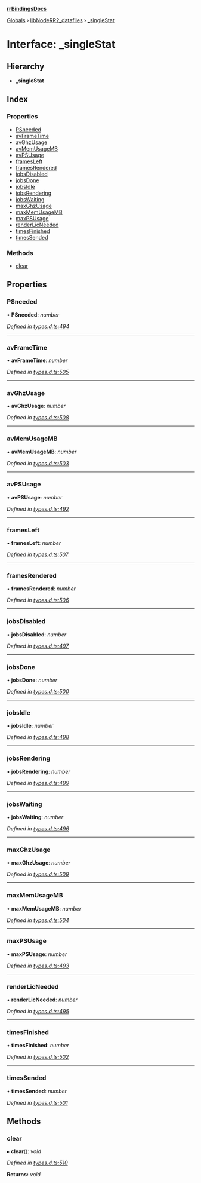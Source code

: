 **[rrBindingsDocs](../README.md)**

[Globals](../README.md) › [libNodeRR2_datafiles](../modules/libnoderr2_datafiles.md) › [_singleStat](libnoderr2_datafiles._singlestat.md)

# Interface: _singleStat

## Hierarchy

* **_singleStat**

## Index

### Properties

* [PSneeded](libnoderr2_datafiles._singlestat.md#psneeded)
* [avFrameTime](libnoderr2_datafiles._singlestat.md#avframetime)
* [avGhzUsage](libnoderr2_datafiles._singlestat.md#avghzusage)
* [avMemUsageMB](libnoderr2_datafiles._singlestat.md#avmemusagemb)
* [avPSUsage](libnoderr2_datafiles._singlestat.md#avpsusage)
* [framesLeft](libnoderr2_datafiles._singlestat.md#framesleft)
* [framesRendered](libnoderr2_datafiles._singlestat.md#framesrendered)
* [jobsDisabled](libnoderr2_datafiles._singlestat.md#jobsdisabled)
* [jobsDone](libnoderr2_datafiles._singlestat.md#jobsdone)
* [jobsIdle](libnoderr2_datafiles._singlestat.md#jobsidle)
* [jobsRendering](libnoderr2_datafiles._singlestat.md#jobsrendering)
* [jobsWaiting](libnoderr2_datafiles._singlestat.md#jobswaiting)
* [maxGhzUsage](libnoderr2_datafiles._singlestat.md#maxghzusage)
* [maxMemUsageMB](libnoderr2_datafiles._singlestat.md#maxmemusagemb)
* [maxPSUsage](libnoderr2_datafiles._singlestat.md#maxpsusage)
* [renderLicNeeded](libnoderr2_datafiles._singlestat.md#renderlicneeded)
* [timesFinished](libnoderr2_datafiles._singlestat.md#timesfinished)
* [timesSended](libnoderr2_datafiles._singlestat.md#timessended)

### Methods

* [clear](libnoderr2_datafiles._singlestat.md#clear)

## Properties

###  PSneeded

• **PSneeded**: *number*

*Defined in [types.d.ts:494](https://github.com/Novalis15/RoyalRender-OpenExtensions/blob/5ba4523/rrNodeJS_rrBindings/nodeJS/lx64/v6/types.d.ts#L494)*

___

###  avFrameTime

• **avFrameTime**: *number*

*Defined in [types.d.ts:505](https://github.com/Novalis15/RoyalRender-OpenExtensions/blob/5ba4523/rrNodeJS_rrBindings/nodeJS/lx64/v6/types.d.ts#L505)*

___

###  avGhzUsage

• **avGhzUsage**: *number*

*Defined in [types.d.ts:508](https://github.com/Novalis15/RoyalRender-OpenExtensions/blob/5ba4523/rrNodeJS_rrBindings/nodeJS/lx64/v6/types.d.ts#L508)*

___

###  avMemUsageMB

• **avMemUsageMB**: *number*

*Defined in [types.d.ts:503](https://github.com/Novalis15/RoyalRender-OpenExtensions/blob/5ba4523/rrNodeJS_rrBindings/nodeJS/lx64/v6/types.d.ts#L503)*

___

###  avPSUsage

• **avPSUsage**: *number*

*Defined in [types.d.ts:492](https://github.com/Novalis15/RoyalRender-OpenExtensions/blob/5ba4523/rrNodeJS_rrBindings/nodeJS/lx64/v6/types.d.ts#L492)*

___

###  framesLeft

• **framesLeft**: *number*

*Defined in [types.d.ts:507](https://github.com/Novalis15/RoyalRender-OpenExtensions/blob/5ba4523/rrNodeJS_rrBindings/nodeJS/lx64/v6/types.d.ts#L507)*

___

###  framesRendered

• **framesRendered**: *number*

*Defined in [types.d.ts:506](https://github.com/Novalis15/RoyalRender-OpenExtensions/blob/5ba4523/rrNodeJS_rrBindings/nodeJS/lx64/v6/types.d.ts#L506)*

___

###  jobsDisabled

• **jobsDisabled**: *number*

*Defined in [types.d.ts:497](https://github.com/Novalis15/RoyalRender-OpenExtensions/blob/5ba4523/rrNodeJS_rrBindings/nodeJS/lx64/v6/types.d.ts#L497)*

___

###  jobsDone

• **jobsDone**: *number*

*Defined in [types.d.ts:500](https://github.com/Novalis15/RoyalRender-OpenExtensions/blob/5ba4523/rrNodeJS_rrBindings/nodeJS/lx64/v6/types.d.ts#L500)*

___

###  jobsIdle

• **jobsIdle**: *number*

*Defined in [types.d.ts:498](https://github.com/Novalis15/RoyalRender-OpenExtensions/blob/5ba4523/rrNodeJS_rrBindings/nodeJS/lx64/v6/types.d.ts#L498)*

___

###  jobsRendering

• **jobsRendering**: *number*

*Defined in [types.d.ts:499](https://github.com/Novalis15/RoyalRender-OpenExtensions/blob/5ba4523/rrNodeJS_rrBindings/nodeJS/lx64/v6/types.d.ts#L499)*

___

###  jobsWaiting

• **jobsWaiting**: *number*

*Defined in [types.d.ts:496](https://github.com/Novalis15/RoyalRender-OpenExtensions/blob/5ba4523/rrNodeJS_rrBindings/nodeJS/lx64/v6/types.d.ts#L496)*

___

###  maxGhzUsage

• **maxGhzUsage**: *number*

*Defined in [types.d.ts:509](https://github.com/Novalis15/RoyalRender-OpenExtensions/blob/5ba4523/rrNodeJS_rrBindings/nodeJS/lx64/v6/types.d.ts#L509)*

___

###  maxMemUsageMB

• **maxMemUsageMB**: *number*

*Defined in [types.d.ts:504](https://github.com/Novalis15/RoyalRender-OpenExtensions/blob/5ba4523/rrNodeJS_rrBindings/nodeJS/lx64/v6/types.d.ts#L504)*

___

###  maxPSUsage

• **maxPSUsage**: *number*

*Defined in [types.d.ts:493](https://github.com/Novalis15/RoyalRender-OpenExtensions/blob/5ba4523/rrNodeJS_rrBindings/nodeJS/lx64/v6/types.d.ts#L493)*

___

###  renderLicNeeded

• **renderLicNeeded**: *number*

*Defined in [types.d.ts:495](https://github.com/Novalis15/RoyalRender-OpenExtensions/blob/5ba4523/rrNodeJS_rrBindings/nodeJS/lx64/v6/types.d.ts#L495)*

___

###  timesFinished

• **timesFinished**: *number*

*Defined in [types.d.ts:502](https://github.com/Novalis15/RoyalRender-OpenExtensions/blob/5ba4523/rrNodeJS_rrBindings/nodeJS/lx64/v6/types.d.ts#L502)*

___

###  timesSended

• **timesSended**: *number*

*Defined in [types.d.ts:501](https://github.com/Novalis15/RoyalRender-OpenExtensions/blob/5ba4523/rrNodeJS_rrBindings/nodeJS/lx64/v6/types.d.ts#L501)*

## Methods

###  clear

▸ **clear**(): *void*

*Defined in [types.d.ts:510](https://github.com/Novalis15/RoyalRender-OpenExtensions/blob/5ba4523/rrNodeJS_rrBindings/nodeJS/lx64/v6/types.d.ts#L510)*

**Returns:** *void*